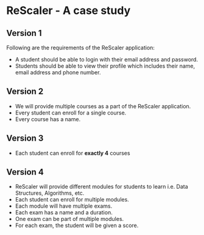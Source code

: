 # ReScaler - A case study

## Version 1
Following are the requirements of the ReScaler application:
* A student should be able to login with their email address and password.
* Students should be able to view their profile which includes their name, email address and phone number.

## Version 2

* We will provide multiple courses as a part of the ReScaler application.
* Every student can enroll for a single course.
* Every course has a name.

## Version 3
* Each student can enroll for **exactly 4** courses

## Version 4

* ReScaler will provide different modules for students to learn i.e. Data Structures, Algorithms, etc.
* Each student can enroll for multiple modules.
* Each module will have multiple exams.
* Each exam has a name and a duration.
* One exam can be part of multiple modules.
* For each exam, the student will be given a score.